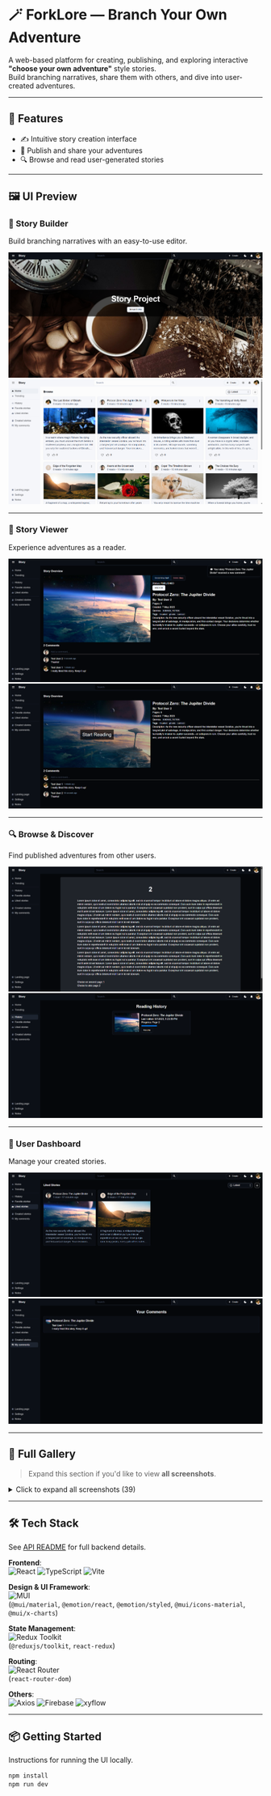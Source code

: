# 🪄 ForkLore — Branch Your Own Adventure

A web-based platform for creating, publishing, and exploring interactive **"choose your own adventure"** style stories.  
Build branching narratives, share them with others, and dive into user-created adventures.

---

## 🚀 Features

- ✍️ Intuitive story creation interface
- 📖 Publish and share your adventures
- 🔍 Browse and read user-generated stories

---

## 🖼️ UI Preview

### 🔧 Story Builder
Build branching narratives with an easy-to-use editor.

![Story Editor](/public/assets/screenshots/Screenshot%201.png)
![Path Configuration](/public/assets/screenshots/Screenshot%203.png)

---

### 📖 Story Viewer
Experience adventures as a reader.

![Story Start](/public/assets/screenshots/Screenshot%205.png)
![Choices Example](/public/assets/screenshots/Screenshot%206.png)

---

### 🔍 Browse & Discover
Find published adventures from other users.

![Story List](/public/assets/screenshots/Screenshot%208.png)
![Story Details](/public/assets/screenshots/Screenshot%2010.png)

---

### 👤 User Dashboard
Manage your created stories.

![User Dashboard](/public/assets/screenshots/Screenshot%2012.png)
![Edit Story](/public/assets/screenshots/Screenshot%2014.png)

---

## 📸 Full Gallery

> Expand this section if you'd like to view **all screenshots**.

<details>
  <summary>Click to expand all screenshots (39)</summary>

![1](/public/assets/screenshots/Screenshot%201.png)
![2](/public/assets/screenshots/Screenshot%202.png)
...
![39](/public/assets/screenshots/Screenshot%2039.png)

</details>

---

## 🛠️ Tech Stack

See [API README](https://github.com/tmikov99/story-app/blob/main/README.md) for full backend details.

**Frontend**:  
![React](https://img.shields.io/badge/React-20232A?style=for-the-badge&logo=react&logoColor=61DAFB)
![TypeScript](https://img.shields.io/badge/TypeScript-3178C6?style=for-the-badge&logo=typescript&logoColor=white)
![Vite](https://img.shields.io/badge/Vite-646CFF?style=for-the-badge&logo=vite&logoColor=white)

**Design & UI Framework**:  
![MUI](https://img.shields.io/badge/MUI-007FFF?style=for-the-badge&logo=mui&logoColor=white)  
(`@mui/material`, `@emotion/react`, `@emotion/styled`, `@mui/icons-material`, `@mui/x-charts`)

**State Management**:  
![Redux Toolkit](https://img.shields.io/badge/Redux_Toolkit-593D88?style=for-the-badge&logo=redux&logoColor=white)  
(`@reduxjs/toolkit`, `react-redux`)

**Routing**:  
![React Router](https://img.shields.io/badge/React_Router-CA4245?style=for-the-badge&logo=react-router&logoColor=white)  
(`react-router-dom`)

**Others**:  
![Axios](https://img.shields.io/badge/Axios-5A29E4?logo=axios&logoColor=white&style=for-the-badge)
![Firebase](https://img.shields.io/badge/Firebase-DD2C00?logo=firebase&logoColor=white&style=for-the-badge)
![xyflow](https://img.shields.io/badge/xyflow-1A192B?logo=xyflow&logoColor=white&style=for-the-badge)

---

## 📦 Getting Started

Instructions for running the UI locally.

```bash
npm install
npm run dev